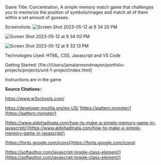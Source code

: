 Game Title: Concentration,
A simple memory match game that challenges you to memorize the position of symbols/images and match all of them within a set amount of guesses.

Screenshots:
![Screen Shot 2023-05-12 at 9 34 20 PM](https://github.com/jmlmx/Unit-1-Project/assets/128641987/725a7d31-00c4-4706-8e31-989e16bc4cb2)

![Screen Shot 2023-05-12 at 9 34 00 PM](https://github.com/jmlmx/Unit-1-Project/assets/128641987/2b0694a7-2e52-42b3-8214-0bf514993a30)

![Screen Shot 2023-05-12 at 9 33 13 PM](https://github.com/jmlmx/Unit-1-Project/assets/128641987/972093b7-e3b6-402a-bfe7-521037b71b87)

Technologies Used:
HTML, CSS, Javascript and VS Code

Getting Started:
[file:///Users/jamalarmondmayon/portfolio-projects/projects/unit-1-project/index.html]

Instructions are in the game


**Source Citations:**:

https://www.w3schools.com/

https://developer.mozilla.org/en-US/
[https://pattern.monster/](https://pattern.monster/)

[https://www.aldohadinata.com/how-to-make-a-simple-memory-game-in-javascript/](https://www.aldohadinata.com/how-to-make-a-simple-memory-game-in-javascript/)

[https://fonts.google.com/icons](https://fonts.google.com/icons)

[https://softauthor.com/javascript-toggle-class-element/](https://softauthor.com/javascript-toggle-class-element/)